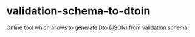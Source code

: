 # validation-schema-to-dtoin
Online tool which allows to generate Dto (JSON) from validation schema.
